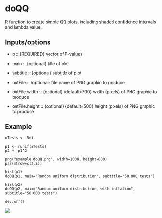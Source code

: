 doQQ
====

R function to create simple QQ plots, including shaded confidence intervals and lambda value.

## Inputs/options
* p              ::  {REQUIRED} vector of P-values
* main           ::  {optional} title of plot
* subtitle       ::  {optional} subtitle of plot

* outFile        ::  {optional} file name of PNG graphic to produce
* outFile.width  ::  {optional} {default=700} width (pixels) of PNG graphic to produce
* outFile.height ::  {optional} {default=500} height (pixels) of PNG graphic to produce

## Example
```
nTests <- 5e5

p1 <- runif(nTests)
p2 <- p1^2

png("example.doQQ.png", width=1000, height=800)
par(mfrow=c(2,2))

hist(p1)
doQQ(p1, main="Random uniform distribution", subtitle="50,000 tests")

hist(p2)
doQQ(p2, main="Random uniform distribution, with inflation", subtitle="50,000 tests")

dev.off()
```
![](http://s29.postimg.org/xktgfsr4n/example_do_QQ.png)
